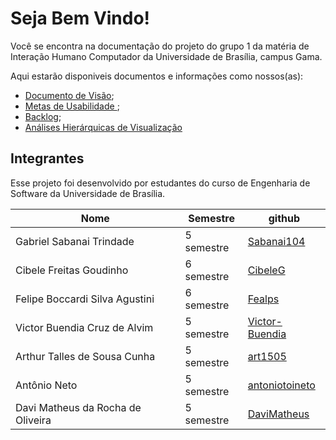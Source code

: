 # Seja Bem Vindo!

Você se encontra na documentação do projeto do grupo 1 da matéria de Interação Humano Computador da Universidade de Brasília, campus Gama.

Aqui estarão disponiveis documentos e informações como nossos(as):

* [Documento de Visão](./doc_visão.md);
* [Metas de Usabilidade ](./metas_de_usabilidade.md);
* [Backlog](./backLog.md);
* [Análises Hierárquicas de Visualização](./análise_hierárquica_de_visualização.md)

## Integrantes

Esse projeto foi desenvolvido por estudantes do curso de Engenharia de Software da Universidade de Brasília.

| Nome | Semestre | github |
| ---- | ------ | ------ |
|Gabriel Sabanai Trindade| 5 semestre | [Sabanai104](https://github.com/Sabanai104)|
|Cibele Freitas Goudinho| 6 semestre | [CibeleG](https://github.com/CibeleG)|
|Felipe Boccardi Silva Agustini| 6 semestre | [Fealps](https://github.com/Fealps)|
|Victor Buendia Cruz de Alvim | 5 semestre | [Victor-Buendia](https://github.com/Victor-Buendia)|
|Arthur Talles de Sousa Cunha | 5 semestre | [art1505](https://github.com/art1505) |
| Antônio Neto | 5 semestre | [antoniotoineto](https://github.com/antoniotoineto)|
| Davi Matheus da Rocha de Oliveira | 5 semestre | [DaviMatheus](https://github.com/DaviMatheus) |